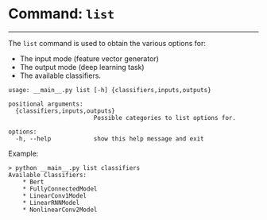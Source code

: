 # Command: `list`

---

The `list` command is used to obtain the various options for:

- The input mode (feature vector generator)
- The output mode (deep learning task)
- The available classifiers.

``` 
usage: __main__.py list [-h] {classifiers,inputs,outputs}

positional arguments:
  {classifiers,inputs,outputs}
                        Possible categories to list options for.

options:
  -h, --help            show this help message and exit
```

Example:

```shell 
> python __main__.py list classifiers 
Available Classifiers:
	* Bert
	* FullyConnectedModel
	* LinearConv1Model
	* LinearRNNModel
	* NonlinearConv2Model
```